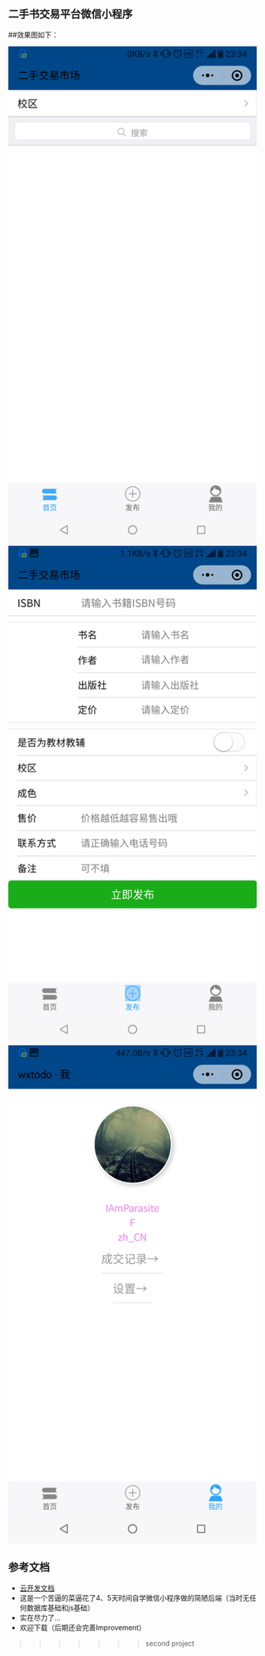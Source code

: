 ﻿## 二手书交易平台微信小程序
##效果图如下：

![image](https://github.com/IAmParasite/buaa-used/blob/master/miniprogram/sreenshots/1.png)
![image](https://github.com/IAmParasite/buaa-used/blob/master/miniprogram/sreenshots/2.png)
![image](https://github.com/IAmParasite/buaa-used/blob/master/miniprogram/screenshots/3.png)


## 参考文档

- [云开发文档](https://developers.weixin.qq.com/miniprogram/dev/wxcloud/basis/getting-started.html)
- 这是一个苦逼的菜逼花了4、5天时间自学微信小程序做的简陋后端（当时无任何数据库基础和js基础）
- 实在尽力了...
- 欢迎下载（后期还会完善Improvement）

>>>>>>> second project
